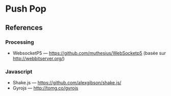 # Push Pop

## References
### Processing
* WebsocketP5 — https://github.com/muthesius/WebSocketp5 (basée sur http://webbitserver.org/)

### Javascript
* Shake.js — https://github.com/alexgibson/shake.js/
* Gyrojs — http://tomg.co/gyrojs
